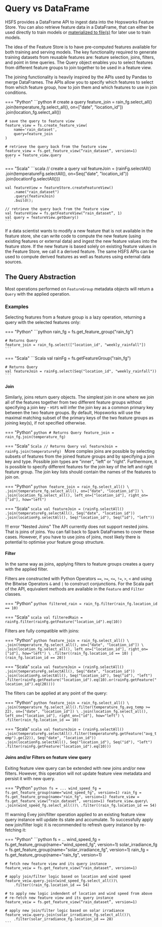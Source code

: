 # Query vs DataFrame

HSFS provides a DataFrame API to ingest data into the Hopsworks Feature Store. You can also retrieve feature data in a DataFrame, that can either be used directly to train models or [materialized to file(s)](./training-data.md) for later use to train models.

The idea of the Feature Store is to have pre-computed features available for both training and serving models. The key functionality required to generate training datasets from reusable features are: feature selection, joins, filters, and point in time queries. The Query object enables you to select features from different feature groups to join together to be used in a feature view.

The joining functionality is heavily inspired by the APIs used by Pandas to merge DataFrames. The APIs allow you to specify which features to select from which feature group, how to join them and which features to use in join conditions.

=== "Python"
    ```python
    # create a query
    feature_join = rain_fg.select_all() \
        .join(temperature_fg.select_all(), on=["date", "location_id"]) \
        .join(location_fg.select_all())

    # save the query to feature view
    feature_view = fs.create_feature_view(
        name='rain_dataset',
        query=feature_join
    )

    # retrieve the query back from the feature view
    feature_view = fs.get_feature_view(“rain_dataset”, version=1)
    query = feature_view.query
    ```

=== "Scala"
    ```scala
    // create a query
    val featureJoin = (rainFg.selectAll()
        .join(temperatureFg.selectAll(), on=Seq("date", "location_id"))
        .join(locationFg.selectAll()))

    val featureView = featureStore.createFeatureView()
        .name("rain_dataset")
        .query(featureJoin)
        .build();

    // retrieve the query back from the feature view
    val featureView = fs.getFeatureView(“rain_dataset”, 1)
    val query = featureView.getQuery()
    ```

If a data scientist wants to modify a new feature that is not available in the feature store, she can write code to compute the new feature (using existing features or external data) and ingest the new feature values into the feature store. If the new feature is based solely on existing feature values in the Feature Store, we call it a derived feature. The same HSFS APIs can be used to compute derived features as well as features using external data sources.

## The Query Abstraction

Most operations performed on `FeatureGroup` metadata objects will return a `Query` with the applied operation.

### Examples

Selecting features from a feature group is a lazy operation, returning a query with the selected features only:

=== "Python"
    ```python
    rain_fg = fs.get_feature_group("rain_fg")

    # Returns Query
    feature_join = rain_fg.select(["location_id", "weekly_rainfall"])
    ```

=== "Scala"
    ```Scala
    val rainFg = fs.getFeatureGroup("rain_fg")
    
    # Returns Query
    val featureJoin = rainFg.select(Seq("location_id", "weekly_rainfall"))
    ```

#### Join

Similarly, joins return query objects. The simplest join in one where we join all of the features together from two different feature groups without specifying a join key - `HSFS` will infer the join key as a common primary key between the two feature groups.
By default, Hopsworks will use the maximal matching subset of the primary keys of the two feature groups as joining key(s), if not specified otherwise.

=== "Python"
    ```python
    # Returns Query
    feature_join = rain_fg.join(temperature_fg)
    ```

=== "Scala"
    ```Scala
    // Returns Query
    val featureJoin = rainFg.join(temperatureFg)
    ```
More complex joins are possible by selecting subsets of features from the joined feature groups and by specifying a join key and type.
Possible join types are "inner", "left" or "right". Furthermore, it is possible to specify different features for the join key of the left and right feature group.
The join key lists should contain the names of the features to join on.

=== "Python"
    ```python
    feature_join = rain_fg.select_all() \
        .join(temperature_fg.select_all(), on=["date", "location_id"]) \
        .join(location_fg.select_all(), left_on=["location_id"], right_on=["id"], how="left")
    ```

=== "Scala"
    ```scala
    val featureJoin = (rainFg.selectAll()
        .join(temperatureFg.selectAll(), Seq("date", "location_id"))
        .join(locationFg.selectAll(), Seq("location_id"), Seq("id"), "left"))
    ```

!!! error "Nested Joins"
The API currently does not support nested joins. That is joins of joins.
You can fall back to Spark DataFrames to cover these cases. However, if you have to use joins of joins, most likely there is potential to optimise your feature group structure.

#### Filter

In the same way as joins, applying filters to feature groups creates a query with the applied filter.

Filters are constructed with Python Operators `==`, `>=`, `<=`, `!=`, `>`, `<` and using the Bitwise Operators `&` and `|` to construct conjunctions.
For the Scala part of the API, equivalent methods are available in the `Feature` and `Filter` classes.

=== "Python"
    ```python
    filtered_rain = rain_fg.filter(rain_fg.location_id == 10)
    ```

=== "Scala"
    ```scala
    val filteredRain = rainFg.filter(rainFg.getFeature("location_id").eq(10))
    ```

Filters are fully compatible with joins:

=== "Python"
    ```python
    feature_join = rain_fg.select_all() \
        .join(temperature_fg.select_all(), on=["date", "location_id"]) \
        .join(location_fg.select_all(), left_on=["location_id"], right_on=["id"], how="left") \
        .filter((rain_fg.location_id == 10) | (rain_fg.location_id == 20))
    ```

=== "Scala"
    ```scala
    val featureJoin = (rainFg.selectAll()
        .join(temperatureFg.selectAll(), Seq("date", "location_id"))
        .join(locationFg.selectAll(), Seq("location_id"), Seq("id"), "left")
        .filter(rainFg.getFeature("location_id").eq(10).or(rainFg.getFeature("location_id").eq(20))))
    ```

The filters can be applied at any point of the query:

=== "Python"
    ```python
    feature_join = rain_fg.select_all() \
        .join(temperature_fg.select_all().filter(temperature_fg.avg_temp >= 22), on=["date", "location_id"]) \
        .join(location_fg.select_all(), left_on=["location_id"], right_on=["id"], how="left") \
        .filter(rain_fg.location_id == 10)
    ```

=== "Scala"
    ```scala
    val featureJoin = (rainFg.selectAll()
        .join(temperatureFg.selectAll().filter(temperatureFg.getFeature("avg_temp").ge(22)), Seq("date", "location_id"))
        .join(locationFg.selectAll(), Seq("location_id"), Seq("id"), "left")
        .filter(rainFg.getFeature("location_id").eq(10)))
    ```

#### Joins and/or Filters on feature view query

Exiting feature view query can be extended with new joins and/or new filters. However, this operation
will not update feature view metadata and persist it with new query.

=== "Python"
    ```python
    fs = ...
    wind_speed_fg = fs.get_feature_group(name="wind_speed_fg", version=1)
    rain_fg = fs.get_feature_group(name="rain_fg", version=1)
    feature_view = fs.get_feature_view(“rain_dataset”, version=1)
    feature_view.query\
    .join(wind_speed_fg.select_all())\
    .filter((rain_fg.location_id == 54)
    ```

!!! warning
    Evey join/filter operation applied to an existing feature view query instance will update its state and accumulate.
    To successfully apply new join/filter logic it is recommended to refresh query instance by re-fetching it:

=== "Python"
    ```python
    fs = ...
    wind_speed_fg = fs.get_feature_group(name="wind_speed_fg", version=1)
    solar_irradiance_fg = fs.get_feature_group(name="solar_irradiance_fg", version=1)
    rain_fg = fs.get_feature_group(name="rain_fg", version=1)

    # fetch new feature view and its query instance
    feature_veiw = fs.get_feature_view(“rain_dataset”, version=1)

    # apply join/filter logic based on location and wind speed
    feature_veiw.query.join(wind_speed_fg.select_all())\
        .filter((rain_fg.location_id == 54)

    # to apply new logic indendent of location and wind speed from above 
    # re-fetch new feature view and its query instance
    feature_veiw = fs.get_feature_view(“rain_dataset”, version=1)

    # apply new join/filter logic based on solar irradiance
    feature_veiw.query.join(solar_irradiance_fg.select_all())\
        .filter(solar_irradiance_fg.location_id == 28)
    ```
